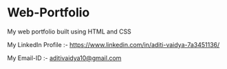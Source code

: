 # Web-Portfolio
My web portfolio built using HTML and CSS

My LinkedIn Profile :- https://www.linkedin.com/in/aditi-vaidya-7a3451136/

My Email-ID :- aditivaidya10@gmail.com

